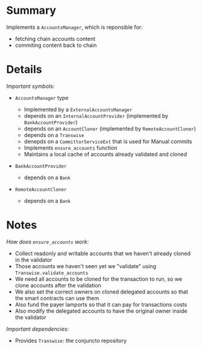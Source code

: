 
# Summary

Implements a `AccountsManager`, which is reponsible for:

- fetching chain accounts content
- commiting content back to chain

# Details

*Important symbols:*

- `AccountsManager` type
  - Implemented by a `ExternalAccountsManager`
  - depends on an `InternalAccountProvider` (implemented by `BankAccountProvider`)
  - depends on an `AccountCloner` (implemented by `RemoteAccountCloner`)
  - depends on a `Transwise`
  - denepds on a `CommittorServiceExt` that is used for Manual commits
  - Implements `ensure_accounts` function
  - Maintains a local cache of accounts already validated and cloned

- `BankAccountProvider`
  - depends on a `Bank`

- `RemoteAccountCloner`
  - depends on a `Bank`

# Notes

*How does `ensure_accounts` work:*

- Collect readonly and writable accounts that we haven't already cloned in the validator
- Those accounts we haven't seen yet we "validate" using `Transwise.validate_accounts`
- We need all accounts to be cloned for the transaction to run, so we clone accounts after the validation
- We also set the correct owners on cloned delegated accounts so that the smart contracts can use them
- Also fund the payer lamports so that it can pay for transactions costs
- Also modify the delegated accounts to have the original owner inside the validator

*Important dependencies:*

- Provides `Transwise`: the conjuncto repository
